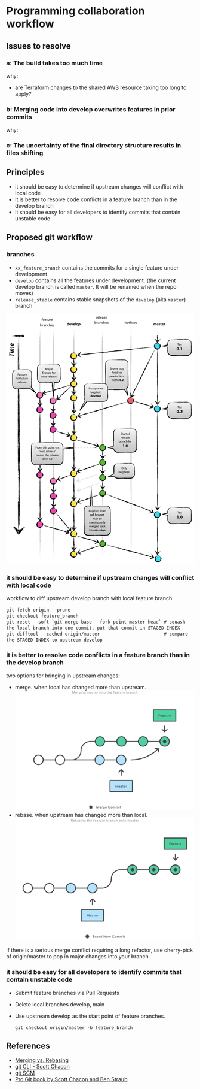 # Programming collaboration workflow

## Issues to resolve

### a: The build takes too much time

why:

- are Terraform changes to the shared AWS resource taking too long to apply?

### b: Merging code into develop overwrites features in prior commits

why:

### c: The uncertainty of the final directory structure results in files shifting

## Principles

- it should be easy to determine if upstream changes will conflict with local code
- it is better to resolve code conflicts in a feature branch than in the develop branch
- it should be easy for all developers to identify commits that contain unstable code

## Proposed git workflow

### branches

- `xx_feature_branch` contains the commits for a single feature under development
- `develop` contains all the features under development. (the current develop branch is called  `master`. It will be renamed when the repo moves)
- `release_stable` contains stable snapshots of the `develop` (aka `master`) branch

![Git Flow Branching Model](git-flow-model.png)

### it should be easy to determine if upstream changes will conflict with local code

workflow to diff upstream develop branch with local feature branch

```shell
git fetch origin --prune
git checkout feature_branch
git reset --soft `git merge-base --fork-point master head` # squash the local branch into one commit. put that commit in STAGED INDEX
git difftool --cached origin/master                        # compare the STAGED INDEX to upstream develop
```

### it is better to resolve code conflicts in a feature branch than in the develop branch

two options for bringing in upstream changes:

- merge. when local has changed more than upstream. ![merge diagram](dia-merge.svg)
- rebase. when upstream has changed more than local. ![rebase diagram](dia-rebase.svg)

if there is a serious merge conflict requiring a long refactor, use cherry-pick of origin/master to pop in major changes into your branch

### it should be easy for all developers to identify commits that contain unstable code

- Submit feature branches via Pull Requests
- Delete local branches develop, main
- Use upstream develop as the start point of feature branches.

  ```shell
  git checkout origin/master -b feature_branch
  ```

## References

- [Merging vs. Rebasing](https://www.atlassian.com/git/tutorials/merging-vs-rebasing)
- [git CLI - Scott Chacon](http://schacon.github.io/git/git.html)
- [git SCM](https://git-scm.com/)
- [Pro Git book by Scott Chacon and Ben Straub](https://git-scm.com/book/en/v2)
